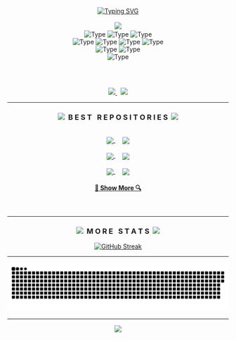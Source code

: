 <div align=center>
  <a href="https://git.io/typing-svg"><img src="http://readme-typing-svg.herokuapp.com?font=Fira+Code&duration=4000&pause=1000&color=FFFFFF&center=true&width=520&lines=Hey+there!+My+name+is+Andorka+Dominik;I'm+a+Web+Developer;I'm+a+Syntax+Error+Enthusiast" alt="Typing SVG" /></a>
</div>

<br />

<div align=center>
  <a href="https://github.com/AndorkaDominik/">
    <img src="https://github-readme-stats.vercel.app/api?username=AndorkaDominik&show_icons=true&icon_color=FFFFFF&theme=dark&bg_color=FFFFFF00&hide_title=true&hide_border=true&hide=prs,stars&include_all_commits=true" />
  </a>
</div>

<div align="center">
  <img alt="Type" src="https://img.shields.io/badge/javascript-000000?style=for-the-badge&color=FFFFFF" />
  <img alt="Type" src="https://img.shields.io/badge/typescript-000000?style=for-the-badge&color=FFFFFF" />
  <img alt="Type" src="https://img.shields.io/badge/react-000000?style=for-the-badge&color=FFFFFF" />
  <br/>
  <img alt="Type" src="https://img.shields.io/badge/next.js-000000?style=for-the-badge&color=FFFFFF" />
  <img alt="Type" src="https://img.shields.io/badge/java-000000?style=for-the-badge&color=FFFFFF" />
  <img alt="Type" src="https://img.shields.io/badge/c++-000000?style=for-the-badge&color=FFFFFF" />
  <img alt="Type" src="https://img.shields.io/badge/c-000000?style=for-the-badge&color=FFFFFF" />
  <br/>
  <img alt="Type" src="https://img.shields.io/badge/python-000000?style=for-the-badge&color=FFFFFF" />
  <img alt="Type" src="https://img.shields.io/badge/react_native-000000?style=for-the-badge&color=FFFFFF" />
  <br/>
  <img alt="Type" src="https://img.shields.io/badge/autohotkey-000000?style=for-the-badge&color=FFFFFF" />
</div>

<br><br>

<div align="center">
  <a href="https://www.linkedin.com/in/dominik-andorka-86820427b">
    <img src="https://img.shields.io/badge/LinkedIn%20-%0A66C2.svg?&style=for-the-badge&logo=LinkedIn&logoColor=000000&color=FFFFFF" target="_blank"/>
  </a>
  &nbsp;
  <a href="https://www.andorkavk.hu">
    <img src="https://img.shields.io/badge/Latest_Project%20-%FFFFFF.svg?&style=for-the-badge&logo=Vercel&logoColor=000000&color=FFFFFF" target="_blank"/>
  </a>
</div>

<hr>

<h3 align="center"><img src="https://slackmojis.com/emojis/59967-duck_dance/download" width="30"/>&nbsp;&nbsp;B E S T &nbsp; R E P O S I T O R I E S&nbsp;&nbsp;<img src="https://slackmojis.com/emojis/59967-duck_dance/download" width="30"/></h3>

<br> 

<div width="100%" align="center">
  <a align="center" href="https://github.com/AndorkaDominik/LearnJava" title="LearnJava">
    <img align="center" height="115" src="https://github-readme-stats-git-masterrstaa-rickstaa.vercel.app/api/pin/?username=AndorkaDominik&repo=LearnJava&theme=dark&icon_color=FFFFFF&border_color=FFFFFF&bg_color=FFFFFF00&border_radius=10">
  </a>
  &nbsp;&nbsp;&nbsp;
   <a align="center" href="https://github.com/AndorkaDominik/Quiz" title="Quiz">
    <img align="center" height="115" src="https://github-readme-stats-git-masterrstaa-rickstaa.vercel.app/api/pin/?username=AndorkaDominik&repo=Quiz&theme=dark&icon_color=FFFFFF&border_color=FFFFFF&bg_color=FFFFFF00&border_radius=10">
  </a>
  
</div>
<br> 
<div width="100%" align="center">
  <a align="center" href="https://github.com/AndorkaDominik/CryptoTracker" title="CryptoTracker">
    <img align="center" height="115" src="https://github-readme-stats-git-masterrstaa-rickstaa.vercel.app/api/pin/?username=AndorkaDominik&repo=CryptoTracker&theme=dark&icon_color=FFFFFF&border_color=FFFFFF&bg_color=FFFFFF00&border_radius=10">
  </a>
  &nbsp;&nbsp;&nbsp;
   <a align="center" href="https://github.com/AndorkaDominik/PhoneBook" title="PhoneBook">
    <img align="center" height="115" src="https://github-readme-stats-git-masterrstaa-rickstaa.vercel.app/api/pin/?username=AndorkaDominik&repo=PhoneBook&theme=dark&icon_color=FFFFFF&border_color=FFFFFF&bg_color=FFFFFF00&border_radius=10">
  </a>  
  
</div>

<br> 

<div width="100%" align="center">
  <a align="center" href="https://github.com/AndorkaDominik/StudentScoreboard" title="StudentScoreboard">
    <img align="center" height="115" src="https://github-readme-stats-git-masterrstaa-rickstaa.vercel.app/api/pin/?username=AndorkaDominik&repo=StudentScoreboard&theme=dark&icon_color=FFFFFF&border_color=FFFFFF&bg_color=FFFFFF00&border_radius=10">
  </a>
  &nbsp;&nbsp;&nbsp;
  <a align="center" href="https://github.com/AndorkaDominik/LearnLab" title="LearnLab">
    <img align="center" height="115" src="https://github-readme-stats-git-masterrstaa-rickstaa.vercel.app/api/pin/?username=AndorkaDominik&repo=LearnLab&theme=dark&icon_color=FFFFFF&border_color=FFFFFF&bg_color=FFFFFF00&border_radius=10">
  </a>
</div>

<h4 align="center">
  <a href="https://github.com/AndorkaDominik?tab=repositories" title="Show Repositories">🔎 Show More 🔍</a>
</h4>

<br/>

<hr />
<h3 align="center"><img src="https://emojis.slackmojis.com/emojis/images/1712916265/92029/pedro.gif?1712916265" width="30"/>&nbsp;&nbsp;M O R E &nbsp; S T A T S&nbsp;&nbsp;<img src="https://emojis.slackmojis.com/emojis/images/1712916265/92029/pedro.gif?1712916265" width="30"/></h3>

<div align="center">
 <a href="https://git.io/streak-stats"><img src="https://github-readme-streak-stats-one-pi.vercel.app?user=AndorkaDominik&theme=highcontrast&hide_border=true&background=transparent" alt="GitHub Streak" /></a>
</div>

<hr />
<div align="center">
  
  ![Cool looking snake](./github-snake.svg)

</div>

<hr />

<div align="center">

<img src="https://emojis.slackmojis.com/emojis/images/1721793844/95229/nookoutq.gif?1721793844" width="50%" />

</div>
